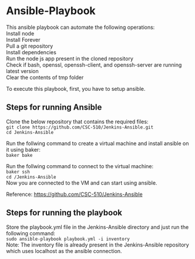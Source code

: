 # Ansible-Playbook
This ansible playbook can automate the following operations:  
Install node  
Install Forever  
Pull a git repository  
Install dependencies  
Run the node js app present in the cloned repository  
Check if bash, openssl, openssh-client, and openssh-server are running latest version  
Clear the contents of tmp folder  

To execute this playbook, first, you have to setup ansible.  

## Steps for running Ansible
Clone the below repository that contains the required files:       
```git clone https://github.com/CSC-510/Jenkins-Ansible.git```   
```cd Jenkins-Ansible```  

Run the follwing command to create a virtual machine and install ansible on it using baker:    
```baker bake```  

Run the follwing command to connect to the virtual machine:  
```baker ssh```  
```cd /Jenkins-Ansible```  
Now you are connected to the VM and can start using ansible.  

Reference: https://github.com/CSC-510/Jenkins-Ansible  
## Steps for running the playbook
Store the playbook.yml file in the Jenkins-Ansible directory and just run the following command:  
```sudo ansible-playbook playbook.yml -i inventory```  
Note: The inventory file is already present in the Jenkins-Ansible repository which uses localhost as the ansible connection.
